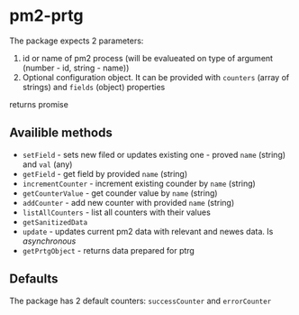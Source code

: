 # pm2-prtg
<p>The package expects 2 parameters:</p>
<ol>
<li>id or name of pm2 process (will be evalueated on type of argument (number - id, string - name))</li>
<li>Optional configuration object. It can be provided with <code>counters</code> (array of strings) and <code>fields</code> (object) properties </li>
</ol>
<p>returns promise</p>
<h2>Availible methods</h2>
<ul>
<li><code>setField</code> - sets new filed or updates existing one - proved <code>name</code> (string) and <code>val</code> (any)</li>
<li><code>getField</code> - get field by provided <code>name</code> (string) </li>
<li><code>incrementCounter</code> - increment existing counder by <code>name</code> (string)</li>
<li><code>getCounterValue</code> - get counder value by <code>name</code> (string)</li>
<li><code>addCounter</code> - add new counter with provided <code>name</code> (string)</li>
<li><code>listAllCounters</code> - list all counters with their values</li>
<li><code>getSanitizedData</code></li>
<li><code>update</code> - updates current pm2 data with relevant and newes data. Is <i>asynchronous</i></li>
<li><code>getPrtgObject</code> - returns data prepared for ptrg</li>
</ul>
<h2>Defaults</h2>
<p>The package has 2 default counters: <code>successCounter</code> and <code>errorCounter</code></p>
